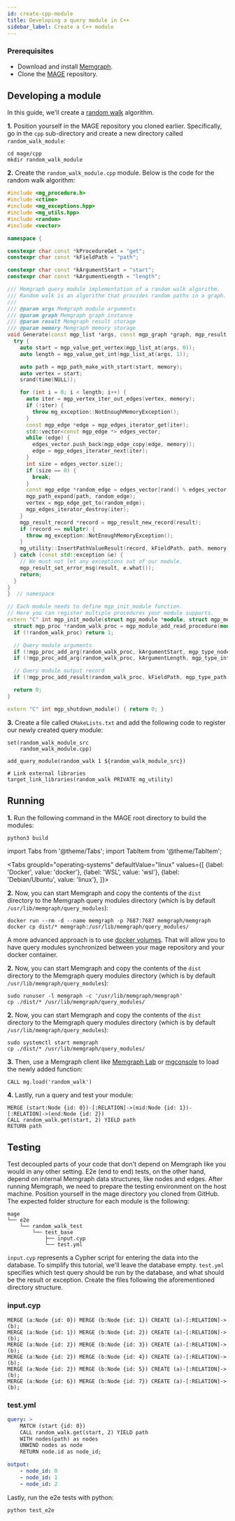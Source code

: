 ```yaml
---
id: create-cpp-module
title: Developing a query module in C++
sidebar_label: Create a C++ module
---
```


### Prerequisites
- Download and install [Memgraph](https://memgraph.com/download).
- Clone the [MAGE](https://github.com/memgraph/mage) repository.

## Developing a module

In this guide, we'll create a [random
walk](https://en.wikipedia.org/wiki/Random_walk#On_graphs) algorithm.

**1.** Position yourself in the MAGE repository you cloned earlier.
   Specifically, go in the `cpp` sub-directory and create a new directory called
   `random_walk_module`:

```console
cd mage/cpp
mkdir random_walk_module
```

**2.** Create the `random_walk_module.cpp` module. Below is the code for the
   random walk algorithm:

```cpp
#include <mg_procedure.h>
#include <ctime>
#include <mg_exceptions.hpp>
#include <mg_utils.hpp>
#include <random>
#include <vector>

namespace {

constexpr char const *kProcedureGet = "get";
constexpr char const *kFieldPath = "path";

constexpr char const *kArgumentStart = "start";
constexpr char const *kArgumentLength = "length";

/// Memgraph query module implementation of a random walk algorithm.
/// Random walk is an algorithm that provides random paths in a graph.
///
/// @param args Memgraph module arguments
/// @param graph Memgraph graph instance
/// @param result Memgraph result storage
/// @param memory Memgraph memory storage
void Generate(const mgp_list *args, const mgp_graph *graph, mgp_result *result, mgp_memory *memory) {
  try {
    auto start = mgp_value_get_vertex(mgp_list_at(args, 0));
    auto length = mgp_value_get_int(mgp_list_at(args, 1));

    auto path = mgp_path_make_with_start(start, memory);
    auto vertex = start;
    srand(time(NULL));

    for (int i = 0; i < length; i++) {
      auto iter = mgp_vertex_iter_out_edges(vertex, memory);
      if (!iter) {
        throw mg_exception::NotEnoughMemoryException();
      }
      const mgp_edge *edge = mgp_edges_iterator_get(iter);
      std::vector<const mgp_edge *> edges_vector;
      while (edge) {
        edges_vector.push_back(mgp_edge_copy(edge, memory));
        edge = mgp_edges_iterator_next(iter);
      }
      int size = edges_vector.size();
      if (size == 0) {
        break;
      }
      const mgp_edge *random_edge = edges_vector[rand() % edges_vector.size()];
      mgp_path_expand(path, random_edge);
      vertex = mgp_edge_get_to(random_edge);
      mgp_edges_iterator_destroy(iter);
    }
    mgp_result_record *record = mgp_result_new_record(result);
    if (record == nullptr) {
      throw mg_exception::NotEnoughMemoryException();
    }
    mg_utility::InsertPathValueResult(record, kFieldPath, path, memory);
  } catch (const std::exception &e) {
    // We must not let any exceptions out of our module.
    mgp_result_set_error_msg(result, e.what());
    return;
  }
}
}  // namespace

// Each module needs to define mgp_init_module function.
// Here you can register multiple procedures your module supports.
extern "C" int mgp_init_module(struct mgp_module *module, struct mgp_memory *memory) {
  struct mgp_proc *random_walk_proc = mgp_module_add_read_procedure(module, kProcedureGet, Generate);
  if (!random_walk_proc) return 1;

  // Query module arguments
  if (!mgp_proc_add_arg(random_walk_proc, kArgumentStart, mgp_type_node())) return 1;
  if (!mgp_proc_add_arg(random_walk_proc, kArgumentLength, mgp_type_int())) return 1;

  // Query module output record
  if (!mgp_proc_add_result(random_walk_proc, kFieldPath, mgp_type_path())) return 1;

  return 0;
}

extern "C" int mgp_shutdown_module() { return 0; }
```

**3.** Create a file called `CMakeLists.txt` and add the following code to register
   our newly created query module:

```plaintext
set(random_walk_module_src
    random_walk_module.cpp)

add_query_module(random_walk 1 ${random_walk_module_src})

# Link external libraries
target_link_libraries(random_walk PRIVATE mg_utility)
```

## Running

**1.** Run the following command in the MAGE root directory to build the
modules:

```console
python3 build
```

import Tabs from '@theme/Tabs';
import TabItem from '@theme/TabItem';

<Tabs
  groupId="operating-systems"
  defaultValue="linux"
  values={[
    {label: 'Docker', value: 'docker'},
    {label: 'WSL', value: 'wsl'},
    {label: 'Debian/Ubuntu', value: 'linux'},
  ]}>
  <TabItem value="docker">

**2.** Now, you can start Memgraph and copy the contents of the `dist` directory
   to the Memgraph query modules directory (which is by default
   `/usr/lib/memgraph/query_modules`):

```console
docker run --rm -d --name memgraph -p 7687:7687 memgraph/memgraph
docker cp dist/* memgraph:/usr/lib/memgraph/query_modules/
```

A more advanced approach is to use [docker
volumes](https://docs.docker.com/storage/volumes/). That will allow you to have
query modules synchronized between your mage repository and your docker
container.

  </TabItem>
  <TabItem value="wsl">

**2.** Now, you can start Memgraph and copy the contents of the `dist` directory
   to the Memgraph query modules directory (which is by default
   `/usr/lib/memgraph/query_modules`):

```console
sudo runuser -l memgraph -c '/usr/lib/memgraph/memgraph'
cp ./dist/* /usr/lib/memgraph/query_modules/
```

  </TabItem>
  <TabItem value="linux">

**2.** Now, you can start Memgraph and copy the contents of the `dist` directory
   to the Memgraph query modules directory (which is by default
   `/usr/lib/memgraph/query_modules`):

```console
sudo systemctl start memgraph
cp ./dist/* /usr/lib/memgraph/query_modules/
```

  </TabItem>
</Tabs>

**3.** Then, use a Memgraph client like [Memgraph
   Lab](https://memgraph.com/product/lab) or
   [mgconsole](https://memgraph.com/docs/memgraph/connect-to-memgraph/methods/mgconsole)
   to load the newly added function:

```
CALL mg.load('random_walk')
```

**4.** Lastly, run a query and test your module:

```cypher
MERGE (start:Node {id: 0})-[:RELATION]->(mid:Node {id: 1})-[:RELATION]->(end:Node {id: 2})
CALL random_walk.get(start, 2) YIELD path
RETURN path
```

## Testing

Test decoupled parts of your code that don't depend on Memgraph like you would
in any other setting. E2e (end to end) tests, on the other hand, depend on
internal Memgraph data structures, like nodes and edges. After running Memgraph,
we need to prepare the testing environment on the host machine. Position
yourself in the mage directory you cloned from GitHub. The expected folder
structure for each module is the following:

```
mage
└── e2e
    └── random_walk_test
        └── test_base
            ├── input.cyp
            └── test.yml
```

`input.cyp` represents a Cypher script for entering the data into the database.
To simplify this tutorial, we'll leave the database empty. `test.yml` specifies
which test query should be run by the database, and what should be the result or
exception. Create the files following the aforementioned directory structure.

### input.cyp

```cypher
MERGE (a:Node {id: 0}) MERGE (b:Node {id: 1}) CREATE (a)-[:RELATION]->(b);
MERGE (a:Node {id: 1}) MERGE (b:Node {id: 2}) CREATE (a)-[:RELATION]->(b);
MERGE (a:Node {id: 2}) MERGE (b:Node {id: 3}) CREATE (a)-[:RELATION]->(b);
MERGE (a:Node {id: 2}) MERGE (b:Node {id: 4}) CREATE (a)-[:RELATION]->(b);
MERGE (a:Node {id: 2}) MERGE (b:Node {id: 5}) CREATE (a)-[:RELATION]->(b);
MERGE (a:Node {id: 6}) MERGE (b:Node {id: 7}) CREATE (a)-[:RELATION]->(b);
```

### test.yml

```yml
query: >
    MATCH (start {id: 0})
    CALL random_walk.get(start, 2) YIELD path
    WITH nodes(path) as nodes
    UNWIND nodes as node
    RETURN node.id as node_id;

output:
    - node_id: 0
    - node_id: 1
    - node_id: 2
```

Lastly, run the e2e tests with python:

```
python test_e2e
```
